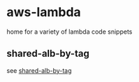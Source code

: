 # aws-lambda
home for a variety of lambda code snippets

## shared-alb-by-tag

see [shared-alb-by-tag](shared-alb-by-tag)